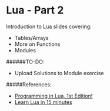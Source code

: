 Lua - Part 2
============

Introduction to Lua slides covering:
- Tables/Arrays
- More on Functions
- Modules

######TO-DO:
- Upload Solutions to Module exercise


#####References:
- [Programming in Lua, 1st Edition!](http://www.lua.org/pil/)
- [Learn Lua in 15 minutes](http://tylerneylon.com/a/learn-lua/)
